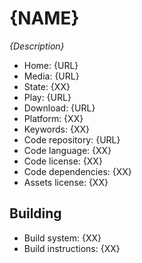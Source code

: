 # {NAME}

_{Description}_

- Home: {URL}
- Media: {URL}
- State: {XX}
- Play: {URL}
- Download: {URL}
- Platform: {XX}
- Keywords: {XX}
- Code repository: {URL}
- Code language: {XX}
- Code license: {XX}
- Code dependencies: {XX}
- Assets license: {XX}


## Building

- Build system: {XX}
- Build instructions: {XX}
